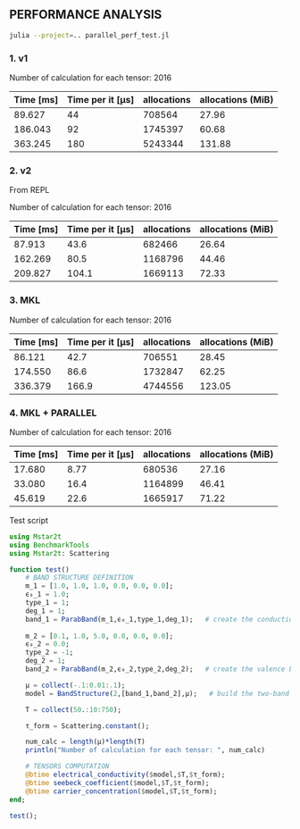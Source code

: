 ## PERFORMANCE ANALYSIS

```bash
julia --project=.. parallel_perf_test.jl
```


### 1. v1
Number of calculation for each tensor: 2016

| Time [ms] | Time per it [μs] | allocations | allocations (MiB) |
| --------- | ---------------- | ----------- | ----------------- |
| 89.627    | 44               | 708564      | 27.96             |
| 186.043   | 92               | 1745397     | 60.68             |
| 363.245   | 180              | 5243344     | 131.88            |

### 2. v2

From REPL

Number of calculation for each tensor: 2016

| Time [ms] | Time per it [μs] | allocations | allocations (MiB) |
| --------- | ---------------- | ----------- | ----------------- |
| 87.913    | 43.6             | 682466      | 26.64             |
| 162.269   | 80.5             | 1168796     | 44.46             |
| 209.827   | 104.1            | 1669113     | 72.33             |

### 3. MKL

Number of calculation for each tensor: 2016

| Time [ms] | Time per it [μs] | allocations | allocations (MiB) |
| --------- | ---------------- | ----------- | ----------------- |
| 86.121    | 42.7             | 706551      | 28.45             |
| 174.550   | 86.6             | 1732847     | 62.25             |
| 336.379   | 166.9            | 4744556     | 123.05            |

### 4. MKL + PARALLEL

Number of calculation for each tensor: 2016

| Time [ms] | Time per it [μs] | allocations | allocations (MiB) |
| --------- | ---------------- | ----------- | ----------------- |
| 17.680    | 8.77             | 680536      | 27.16             |
| 33.080    | 16.4             | 1164899     | 46.41             |
| 45.619    | 22.6             | 1665917     | 71.22             |


Test script

```julia
using Mstar2t
using BenchmarkTools
using Mstar2t: Scattering

function test()
    # BAND STRUCTURE DEFINITION
    m_1 = [1.0, 1.0, 1.0, 0.0, 0.0, 0.0];
    ϵ₀_1 = 1.0;
    type_1 = 1;
    deg_1 = 1;
    band_1 = ParabBand(m_1,ϵ₀_1,type_1,deg_1);   # create the conduction band
    
    m_2 = [0.1, 1.0, 5.0, 0.0, 0.0, 0.0];
    ϵ₀_2 = 0.0;
    type_2 = -1;
    deg_2 = 1;
    band_2 = ParabBand(m_2,ϵ₀_2,type_2,deg_2);   # create the valence band

    μ = collect(-.1:0.01:.1);
    model = BandStructure(2,[band_1,band_2],μ);   # build the two-band structure

    T = collect(50.:10:750);

    τ_form = Scattering.constant();

    num_calc = length(μ)*length(T)
    println("Number of calculation for each tensor: ", num_calc)

    # TENSORS COMPUTATION
    @btime electrical_conductivity($model,$T,$τ_form);
    @btime seebeck_coefficient($model,$T,$τ_form);
    @btime carrier_concentration($model,$T,$τ_form);
end;

test();
```

